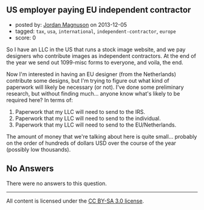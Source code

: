 ## US employer paying EU independent contractor

- posted by: [Jordan Magnuson](https://stackexchange.com/users/-1/28583-jordan-magnuson) on 2013-12-05
- tagged: `tax`, `usa`, `international`, `independent-contractor`, `europe`
- score: 0

<p>So I have an LLC in the US that runs a stock image website, and we pay designers who contribute images as independent contractors. At the end of the year we send out 1099-misc forms to everyone, and voila, the end. </p>

<p>Now I'm interested in having an EU designer (from the Netherlands) contribute some designs, but I'm trying to figure out what kind of paperwork will likely be necessary (or not). I've done some preliminary research, but without finding much... anyone know what's likely to be required here? In terms of:</p>

<ol>
<li>Paperwork that my LLC will need to send to the IRS. </li>
<li>Paperwork that my LLC will need to send to the individual. </li>
<li>Paperwork that my LLC will need to send to the EU/Netherlands.</li>
</ol>

<p>The amount of money that we're talking about here is quite small... probably on the order of hundreds of dollars USD over the course of the year (possibly low thousands).</p>


## No Answers

There were no answers to this question.


---

All content is licensed under the [CC BY-SA 3.0 license](https://creativecommons.org/licenses/by-sa/3.0/).
